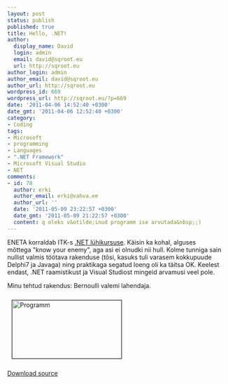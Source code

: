 ```yaml
---
layout: post
status: publish
published: true
title: Hello, .NET!
author:
  display_name: David
  login: admin
  email: david@sqroot.eu
  url: http://sqroot.eu
author_login: admin
author_email: david@sqroot.eu
author_url: http://sqroot.eu
wordpress_id: 669
wordpress_url: http://sqroot.eu/?p=669
date: '2011-04-06 14:52:40 +0300'
date_gmt: '2011-04-06 12:52:40 +0300'
category:
- Coding
tags:
- Microsoft
- programming
- Languages
- ".NET Framework"
- Microsoft Visual Studio
- NET
comments:
- id: 78
  author: erki
  author_email: erki@vahva.ee
  author_url: ''
  date: '2011-05-09 23:22:57 +0300'
  date_gmt: '2011-05-09 21:22:57 +0300'
  content: q oleks v&otilde;inud programm ise arvutada&nbsp;;)
---
```


ENETA korraldab ITK-s <a href="http://www.eneta.ee/uudised/blogid/Lehed/6-osaline-tasuta-net-arenduse-luhikursus.aspx">.NET lühikursuse</a>. Käisin ka kohal, alguses mõttega "know your enemy", aga asi ei olnudki nii hull. Kolme tunniga sain nullist valmis töötava rakenduse (tõsi, kasuks tuli varasem kokkupuude Delphi7 ja Javaga) ning praktikaga segatud loeng oli ka täitsa OK. Keelest endast, .NET raamistikust ja Visual Studiost mingeid arvamusi veel pole.


Minu tehtud rakendus: Bernoulli valemi lahendaja.


<a href="http://sqroot.eu/wp-content/uploads/file/Capture.PNG"><img style="border-width: 1px; border-style: solid; margin: 10px; width: 250px; height: 133px;" alt="Programm" src="http://sqroot.eu/wp-content/uploads/file/Capture.PNG" /></a>


<a href="http://sqroot.eu/wp-content/uploads/2011/04/Bernoull.zip">Download source</a>

